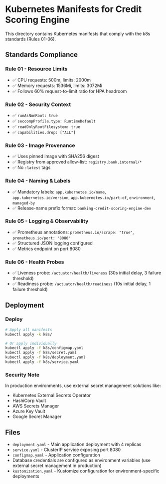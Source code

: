 # Kubernetes Manifests for Credit Scoring Engine

This directory contains Kubernetes manifests that comply with the k8s standards (Rules 01-06).

## Standards Compliance

### Rule 01 - Resource Limits
- ✅ CPU requests: 500m, limits: 2000m
- ✅ Memory requests: 1536Mi, limits: 3072Mi
- ✅ Follows 60% request-to-limit ratio for HPA headroom

### Rule 02 - Security Context
- ✅ `runAsNonRoot: true`
- ✅ `seccompProfile.type: RuntimeDefault`
- ✅ `readOnlyRootFilesystem: true`
- ✅ `capabilities.drop: ["ALL"]`

### Rule 03 - Image Provenance
- ✅ Uses pinned image with SHA256 digest
- ✅ Registry from approved allow-list: `registry.bank.internal/*`
- ✅ No `:latest` tags

### Rule 04 - Naming & Labels
- ✅ Mandatory labels: `app.kubernetes.io/name`, `app.kubernetes.io/version`, `app.kubernetes.io/part-of`, `environment`, `managed-by`
- ✅ Release-name prefix format: `banking-credit-scoring-engine-dev`

### Rule 05 - Logging & Observability
- ✅ Prometheus annotations: `prometheus.io/scrape: "true"`, `prometheus.io/port: "8080"`
- ✅ Structured JSON logging configured
- ✅ Metrics endpoint on port 8080

### Rule 06 - Health Probes
- ✅ Liveness probe: `/actuator/health/liveness` (30s initial delay, 3 failure threshold)
- ✅ Readiness probe: `/actuator/health/readiness` (10s initial delay, 1 failure threshold)

## Deployment

### Deploy
```bash
# Apply all manifests
kubectl apply -k k8s/

# Or apply individually
kubectl apply -f k8s/configmap.yaml
kubectl apply -f k8s/secret.yaml
kubectl apply -f k8s/deployment.yaml
kubectl apply -f k8s/service.yaml
```

### Security Note
In production environments, use external secret management solutions like:
- Kubernetes External Secrets Operator
- HashiCorp Vault
- AWS Secrets Manager
- Azure Key Vault
- Google Secret Manager

## Files

- `deployment.yaml` - Main application deployment with 4 replicas
- `service.yaml` - ClusterIP service exposing port 8080
- `configmap.yaml` - Application configuration
- Database credentials are configured as environment variables (use external secret management in production)
- `kustomization.yaml` - Kustomize configuration for environment-specific deployments
